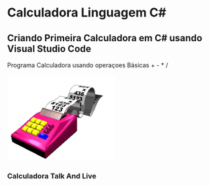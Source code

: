 # Calculadora Linguagem C#
## Criando Primeira Calculadora em C# usando Visual Studio Code
Programa Calculadora usando operaçoes Básicas + - * /

![CalculadoraGIF](https://github.com/Felipegth/Calculadora/blob/master/CalculadoraGIF.gif)

### Calculadora Talk And Live 
